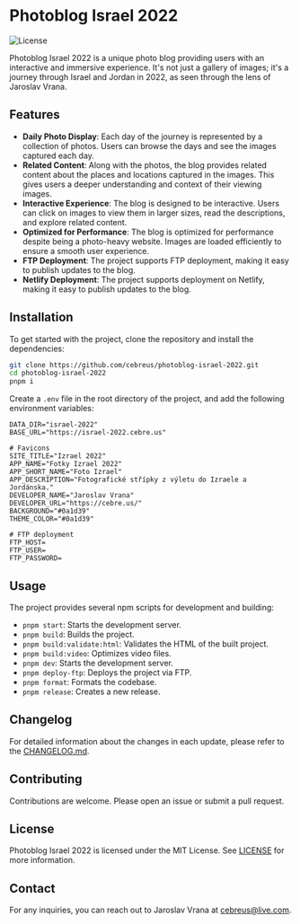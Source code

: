 # Photoblog Israel 2022

![License](https://img.shields.io/badge/license-MIT-green)

Photoblog Israel 2022 is a unique photo blog providing users with an interactive and immersive experience. It's not just a gallery of images; it's a journey through Israel and Jordan in 2022, as seen through the lens of Jaroslav Vrana.

## Features

*   **Daily Photo Display**: Each day of the journey is represented by a collection of photos. Users can browse the days and see the images captured each day.
*   **Related Content**: Along with the photos, the blog provides related content about the places and locations captured in the images. This gives users a deeper understanding and context of their viewing images.
*   **Interactive Experience**: The blog is designed to be interactive. Users can click on images to view them in larger sizes, read the descriptions, and explore related content.
*   **Optimized for Performance**: The blog is optimized for performance despite being a photo-heavy website. Images are loaded efficiently to ensure a smooth user experience.
*   **FTP Deployment**: The project supports FTP deployment, making it easy to publish updates to the blog.
*   **Netlify Deployment**: The project supports deployment on Netlify, making it easy to publish updates to the blog.

## Installation

To get started with the project, clone the repository and install the dependencies:

```bash
git clone https://github.com/cebreus/photoblog-israel-2022.git
cd photoblog-israel-2022
pnpm i
```

Create a `.env` file in the root directory of the project, and add the following environment variables:

```env
DATA_DIR="israel-2022"
BASE_URL="https://israel-2022.cebre.us"

# Favicons
SITE_TITLE="Izrael 2022"
APP_NAME="Fotky Izrael 2022"
APP_SHORT_NAME="Foto Izrael"
APP_DESCRIPTION="Fotografické střípky z výletu do Izraele a Jordánska."
DEVELOPER_NAME="Jaroslav Vrana"
DEVELOPER_URL="https://cebre.us/"
BACKGROUND="#0a1d39"
THEME_COLOR="#0a1d39"

# FTP deployment
FTP_HOST=
FTP_USER=
FTP_PASSWORD=
```

## Usage

The project provides several npm scripts for development and building:

*   `pnpm start`: Starts the development server.
*   `pnpm build`: Builds the project.
*   `pnpm build:validate:html`: Validates the HTML of the built project.
*   `pnpm build:video`: Optimizes video files.
*   `pnpm dev`: Starts the development server.
*   `pnpm deploy-ftp`: Deploys the project via FTP.
*   `pnpm format`: Formats the codebase.
*   `pnpm release`: Creates a new release.

## Changelog

For detailed information about the changes in each update, please refer to the [CHANGELOG.md](https://github.com/cebreus/photoblog-israel-2022/blob/main/CHANGELOG.md).

## Contributing

Contributions are welcome. Please open an issue or submit a pull request.

## License

Photoblog Israel 2022 is licensed under the MIT License. See [LICENSE](https://github.com/cebreus/photoblog-israel-2022/blob/main/LICENSE) for more information.

## Contact

For any inquiries, you can reach out to Jaroslav Vrana at <cebreus@live.com>.
